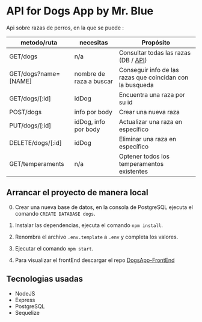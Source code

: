 # API for Dogs App **by Mr. Blue**

Api sobre razas de perros, en la que se puede :

| metodo/ruta | necesitas | Propósito                     |
| ----------- | --------- | ----------------------------- |
| GET/dogs    | n/a       | Consultar todas las razas (DB / <a href="https://api.thedogapi.com/v1/breeds" target="_blank" rel="noreferrer">API</a>)|
|GET/dogs?name=[NAME]|nombre de raza a buscar|Conseguir info de las razas que coincidan con la busqueda|
|GET/dogs/[:id]|idDog|Encuentra una raza por su id|
|POST/dogs|info por body|Crear una nueva raza|
|PUT/dogs/[:id]|idDog, info por body|Actualizar una raza en específico|
|DELETE/dogs/[:id]|idDog|Eliminar una raza en específico|
|GET/temperaments|n/a|Optener todos los temperamentos existentes|


## Arrancar el proyecto de manera local

0. Crear una nueva base de datos, en la consola de PostgreSQL ejecuta el comando `CREATE DATABASE dogs`. 

1. Instalar las dependencias, ejecuta el comando `npm install`.

2. Renombra el archivo `.env.template` a `.env`  y completa los valores. 

3. Ejecutar el comando `npm start`. 

4. Para visualizar el frontEnd descargar el repo <a href="https://github.com/MrBluegru/DogsApp-FrontEnd" target="_blank" rel="noreferrer">DogsApp-FrontEnd</a> 

## Tecnologias usadas

- NodeJS
- Express
- PostgreSQL
- Sequelize
